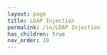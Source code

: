 ```yaml
---
layout: page
title: LDAP Injection
permalink: /io/LDAP Injection
has_children: true
nav_order: 19
---
```


